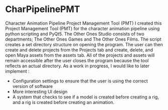 # CharPipelinePMT
Character Animation Pipeline Project Management Tool (PMT)
I created this Project Management Tool (PMT) for the character animation pipeline using python scripting and PyQt5. The Other Ones Studio consists of two departments; The Other Ones Games and The Other Ones Films. The script creates a set directory structure on opening the program. The user can then create and delete projects from the Projects tab and create, delete, and open Maya assets from the assets tab. All of the projects and assets will remain accessible after the user closes the program because the tool reflects an actual directory.
As a work in progress, I would like to later implement :
- Configuration settings to ensure that the user is using the correct version of software
- More interesting UI design
- A system that checks to see if a model is created before creating a rig, and a rig is created before creating an animation.
